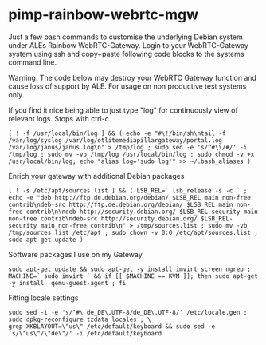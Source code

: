 # pimp-rainbow-webrtc-mgw
Just a few bash commands to customise the underlying Debian system under ALEs Rainbow WebRTC-Gateway. Login to your WebRTC-Gateway system using ssh and copy+paste following code blocks  to the systems command line.

Warning: The code below may destroy your WebRTC Gateway function and cause loss of support by ALE. For usage on non productive test systems only.

If you find it nice being able to just type "log" for continuously view of relevant logs. Stops with ctrl-c.
```
[ ! -f /usr/local/bin/log ] && ( echo -e "#\!/bin/sh\ntail -f /var/log/syslog /var/log/otlitemediapillargateway/portal.log /var/log/janus/janus.log\n" > /tmp/log ; sudo sed -e 's/^#\\/#/' -i /tmp/log ; sudo mv -vb /tmp/log /usr/local/bin/log ; sudo chmod -v +x /usr/local/bin/log; echo "alias log='sudo log'" >> ~/.bash_aliases )
```

Enrich your gateway with additional Debian packages 
```
[ ! -s /etc/apt/sources.list ] && ( LSB_REL=` lsb_release -s -c ` ; echo -e "deb http://ftp.de.debian.org/debian/ $LSB_REL main non-free contrib\ndeb-src http://ftp.de.debian.org/debian/ $LSB_REL main non-free contrib\n\ndeb http://security.debian.org/ $LSB_REL-security main non-free contrib\ndeb-src http://security.debian.org/ $LSB_REL-security main non-free contrib\n" > /tmp/sources.list ; sudo mv -vb /tmp/sources.list /etc/apt ; sudo chown -v 0:0 /etc/apt/sources.list ; sudo apt-get update )
```

Software packages I use on my Gateway
```
sudo apt-get update && sudo apt-get -y install imvirt screen ngrep ; MACHINE=` sudo imvirt ` && if [[ $MACHINE == KVM ]]; then sudo apt-get -y install  qemu-guest-agent ; fi
```

Fitting locale settings
```
sudo sed -i -e 's/^#\ de_DE\.UTF-8/de_DE\.UTF-8/' /etc/locale.gen ; sudo dpkg-reconfigure tzdata locales ; \
grep XKBLAYOUT=\"us\" /etc/default/keyboard && sudo sed -e 's/\"us\"/\"de\"/' -i /etc/default/keyboard
```
